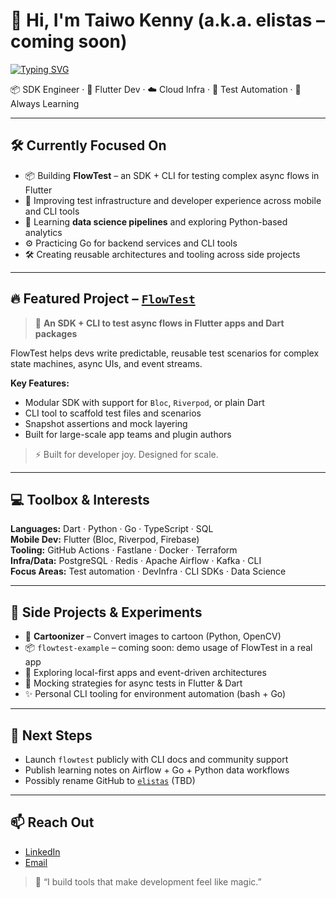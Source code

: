 # 👋 Hi, I'm Taiwo Kenny (a.k.a. elistas – coming soon)

[![Typing SVG](https://readme-typing-svg.herokuapp.com?font=Fira+Code&size=20&pause=1000&color=F7F7F7&vCenter=true&multiline=true&width=700&lines=I+build+dev+tools%2C+SDKs+%26+data-driven+apps.;Mobile+%7C+Backend+%7C+CLI+%7C+Data+Science+%7C+Dev+Infra)](https://git.io/typing-svg)



📦 SDK Engineer · 🧱 Flutter Dev · ☁️ Cloud Infra · 🧪 Test Automation · 🧠 Always Learning

---

## 🛠️ Currently Focused On

- 📦 Building **FlowTest** – an SDK + CLI for testing complex async flows in Flutter
- 🧪 Improving test infrastructure and developer experience across mobile and CLI tools
- 🧠 Learning **data science pipelines** and exploring Python-based analytics
- ⚙️ Practicing Go for backend services and CLI tools
- 🛠 Creating reusable architectures and tooling across side projects

---

## 🔥 Featured Project – [`FlowTest`](https://github.com/orangeztorm/flowtest)

> 🧪 **An SDK + CLI to test async flows in Flutter apps and Dart packages**

FlowTest helps devs write predictable, reusable test scenarios for complex state machines, async UIs, and event streams.

**Key Features:**
- Modular SDK with support for `Bloc`, `Riverpod`, or plain Dart
- CLI tool to scaffold test files and scenarios
- Snapshot assertions and mock layering
- Built for large-scale app teams and plugin authors

> ⚡ Built for developer joy. Designed for scale.

---

## 💻 Toolbox & Interests

**Languages:** Dart · Python · Go · TypeScript · SQL  
**Mobile Dev:** Flutter (Bloc, Riverpod, Firebase)  
**Tooling:** GitHub Actions · Fastlane · Docker · Terraform  
**Infra/Data:** PostgreSQL · Redis · Apache Airflow · Kafka · CLI  
**Focus Areas:** Test automation · DevInfra · CLI SDKs · Data Science  

---

## 🌱 Side Projects & Experiments

- 🧠 **Cartoonizer** – Convert images to cartoon (Python, OpenCV)
- 📦 `flowtest-example` – coming soon: demo usage of FlowTest in a real app
- 🔄 Exploring local-first apps and event-driven architectures
- 🧪 Mocking strategies for async tests in Flutter & Dart
- ✨ Personal CLI tooling for environment automation (bash + Go)

---

## 🧭 Next Steps

- Launch `flowtest` publicly with CLI docs and community support
- Publish learning notes on Airflow + Go + Python data workflows
- Possibly rename GitHub to [`elistas`](https://github.com/elistas) (TBD)

---

## 📫 Reach Out

- [LinkedIn](https://www.linkedin.com/in/taiwo-kenny)
- [Email](mailto:taiwokenny45@gmail.com)

> 💬 “I build tools that make development feel like magic.”

